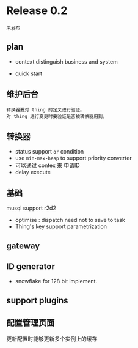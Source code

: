# Release 0.2

    未发布
## plan

- context distinguish business and system

* quick start

## 维护后台

    转换器要对 thing 的定义进行验证。
    对 thing 进行变更时要验证是否被转换器用到。

## 转换器
  * status support `or` condition
  * use `min-max-heap` to support priority converter
  * 可以通过 contex 来 申请ID
  * delay execute
  
## 基础
  musql support r2d2
* optimise : dispatch need not to save to task
* Thing's key support parametrization

## gateway

## ID generator
* snowflake for 128 bit implement.


## support plugins

## 配置管理页面

  更新配置时能够更新多个实例上的缓存
